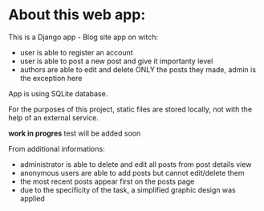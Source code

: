# About this web app:

This is a Django app - Blog site app on witch:
- user is able to register an account
- user is able to post a new post and give it importanty level
- authors are able to edit and delete ONLY the posts they made, admin is the exception here

App is using SQLite database.

For the purposes of this project, static files are stored locally, not with the help of an external service.



**work in progres** test will be added soon




From additional informations:
- administrator is able to delete and edit all posts from post details view
- anonymous users are able to add posts but cannot edit/delete them
- the most recent posts appear first on the posts page
- due to the specificity of the task, a simplified graphic design was applied
